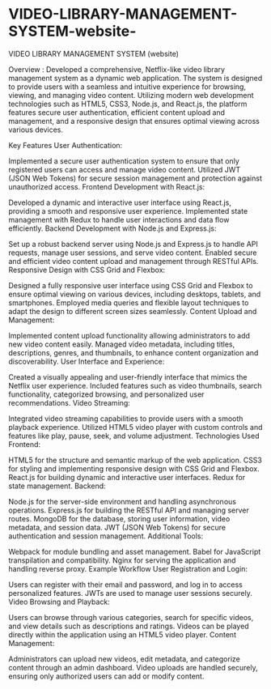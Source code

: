 # VIDEO-LIBRARY-MANAGEMENT-SYSTEM-website-

VIDEO LIBRARY MANAGEMENT SYSTEM (website)

Overview : Developed a comprehensive, Netflix-like video library management system as a dynamic web application. The system is designed to provide users with a seamless and intuitive experience for browsing, viewing, and managing video content. Utilizing modern web development technologies such as HTML5, CSS3, Node.js, and React.js, the platform features secure user authentication, efficient content upload and management, and a responsive design that ensures optimal viewing across various devices.

Key Features User Authentication:

Implemented a secure user authentication system to ensure that only registered users can access and manage video content. Utilized JWT (JSON Web Tokens) for secure session management and protection against unauthorized access. Frontend Development with React.js:

Developed a dynamic and interactive user interface using React.js, providing a smooth and responsive user experience. Implemented state management with Redux to handle user interactions and data flow efficiently. Backend Development with Node.js and Express.js:

Set up a robust backend server using Node.js and Express.js to handle API requests, manage user sessions, and serve video content. Enabled secure and efficient video content upload and management through RESTful APIs. Responsive Design with CSS Grid and Flexbox:

Designed a fully responsive user interface using CSS Grid and Flexbox to ensure optimal viewing on various devices, including desktops, tablets, and smartphones. Employed media queries and flexible layout techniques to adapt the design to different screen sizes seamlessly. Content Upload and Management:

Implemented content upload functionality allowing administrators to add new video content easily. Managed video metadata, including titles, descriptions, genres, and thumbnails, to enhance content organization and discoverability. User Interface and Experience:

Created a visually appealing and user-friendly interface that mimics the Netflix user experience. Included features such as video thumbnails, search functionality, categorized browsing, and personalized user recommendations. Video Streaming:

Integrated video streaming capabilities to provide users with a smooth playback experience. Utilized HTML5 video player with custom controls and features like play, pause, seek, and volume adjustment. Technologies Used Frontend:

HTML5 for the structure and semantic markup of the web application. CSS3 for styling and implementing responsive design with CSS Grid and Flexbox. React.js for building dynamic and interactive user interfaces. Redux for state management. Backend:

Node.js for the server-side environment and handling asynchronous operations. Express.js for building the RESTful API and managing server routes. MongoDB for the database, storing user information, video metadata, and session data. JWT (JSON Web Tokens) for secure authentication and session management. Additional Tools:

Webpack for module bundling and asset management. Babel for JavaScript transpilation and compatibility. Nginx for serving the application and handling reverse proxy. Example Workflow User Registration and Login:

Users can register with their email and password, and log in to access personalized features. JWTs are used to manage user sessions securely. Video Browsing and Playback:

Users can browse through various categories, search for specific videos, and view details such as descriptions and ratings. Videos can be played directly within the application using an HTML5 video player. Content Management:

Administrators can upload new videos, edit metadata, and categorize content through an admin dashboard. Video uploads are handled securely, ensuring only authorized users can add or modify content.

